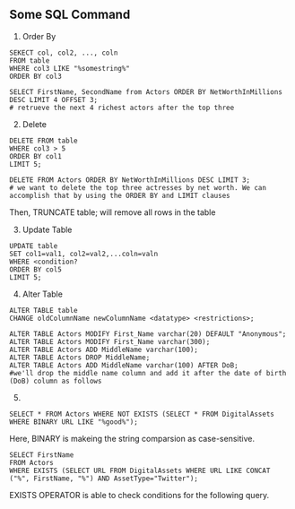 ## Some SQL Command

1. Order By
```
SEKECT col, col2, ..., coln
FROM table
WHERE col3 LIKE "%somestring%"
ORDER BY col3
```
```
SELECT FirstName, SecondName from Actors ORDER BY NetWorthInMillions DESC LIMIT 4 OFFSET 3;
# retrueve the next 4 richest actors after the top three
```
2. Delete
```
DELETE FROM table
WHERE col3 > 5
ORDER BY col1
LIMIT 5;
```

```
DELETE FROM Actors ORDER BY NetWorthInMillions DESC LIMIT 3;
# we want to delete the top three actresses by net worth. We can accomplish that by using the ORDER BY and LIMIT clauses
```

Then, TRUNCATE table; will remove all rows in the table

3. Update Table
```
UPDATE table
SET col1=val1, col2=val2,...coln=valn
WHERE <condition?
ORDER BY col5
LIMIT 5;
```
4. Alter Table
```
ALTER TABLE table
CHANGE oldColumnName newColumnName <datatype> <restrictions>;
```

```
ALTER TABLE Actors MODIFY First_Name varchar(20) DEFAULT "Anonymous";
ALTER TABLE Actors MODIFY First_Name varchar(300);
ALTER TABLE Actors ADD MiddleName varchar(100);
ALTER TABLE Actors DROP MiddleName;
ALTER TABLE Actors ADD MiddleName varchar(100) AFTER DoB;
#we'll drop the middle name column and add it after the date of birth (DoB) column as follows
```

5.
```
SELECT * FROM Actors WHERE NOT EXISTS (SELECT * FROM DigitalAssets WHERE BINARY URL LIKE "%good%");
```
Here, BINARY is makeing the string comparsion as case-sensitive.


```
SELECT FirstName
FROM Actors
WHERE EXISTS (SELECT URL FROM DigitalAssets WHERE URL LIKE CONCAT ("%", FirstName, "%") AND AssetType="Twitter"); 
```
EXISTS OPERATOR is able to check conditions for the following query.
```
